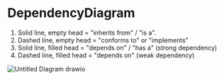 # DependencyDiagram

1. Solid line, empty head = "inherits from" / "is a".
2. Dashed line, empty head = "conforms to" or "implements"
3. Solid line, filled head = "depends on" / "has a" (strong dependency)
4. Dashed line, filled head = "depends on" (weak dependency)


![Untitled Diagram drawio](https://user-images.githubusercontent.com/62758655/235626813-e10d7f89-e0e5-4a24-b6ca-bdab55ced91e.png)
